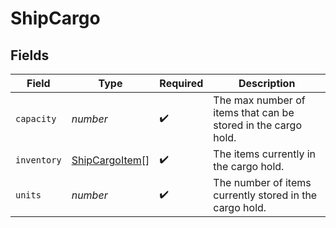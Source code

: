 # ShipCargo


## Fields

| Field                                                         | Type                                                          | Required                                                      | Description                                                   |
| ------------------------------------------------------------- | ------------------------------------------------------------- | ------------------------------------------------------------- | ------------------------------------------------------------- |
| `capacity`                                                    | *number*                                                      | :heavy_check_mark:                                            | The max number of items that can be stored in the cargo hold. |
| `inventory`                                                   | [ShipCargoItem](../../models/shared/shipcargoitem.md)[]       | :heavy_check_mark:                                            | The items currently in the cargo hold.                        |
| `units`                                                       | *number*                                                      | :heavy_check_mark:                                            | The number of items currently stored in the cargo hold.       |